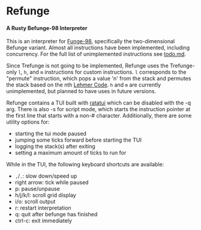 # Refunge
#### A Rusty Befunge-98 Interpreter

This is an interpreter for [Funge-98](https://github.com/catseye/Funge-98/blob/master/doc/funge98.markdown), specifically the two-dimensional Befunge variant.
Almost all instructions have been implemented, including concurrency. For the full list of unimplemented instructions see [todo.md](todo.md).

Since Trefunge is not going to be implemented, Refunge uses the Trefunge-only `l`, `h`, and `m` instructions for custom instructions.
`l` corresponds to the "permute" instruction, which pops a value 'n' from the stack
and permutes the stack based on the nth [Lehmer Code](https://en.wikipedia.org/wiki/Lehmer_code).
`h` and `m` are currently unimplemented, but planned to have uses in future versions.

Refunge contains a TUI built with [ratatui](https://crates.io/crates/ratatui) which can be disabled with the -q arg.
There is also -s for script mode, which starts the instruction pointer at the first line that starts with a non-# character.
Additionally, there are some utility options for:
- starting the tui mode paused
- jumping some ticks forward before starting the TUI
- logging the stack(s) after exiting
- setting a maximum amount of ticks to run for

While in the TUI, the following keyboard shortcuts are available:
- `,`/`.`: slow down/speed up 
- right arrow: tick while paused
- p: pause/unpause
- h/j/k/l: scroll grid display
- i/o: scroll output
- r: restart interpretation
- q: quit after befunge has finished
- ctrl-c: exit immediately